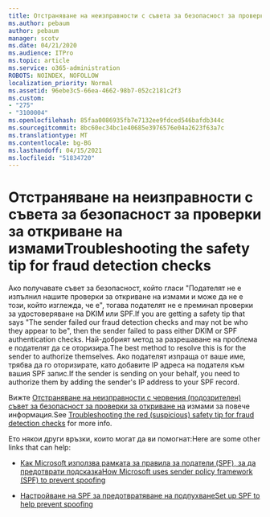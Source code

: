 ```yaml
---
title: Отстраняване на неизправности с съвета за безопасност за проверки за откриване на измами
ms.author: pebaum
author: pebaum
manager: scotv
ms.date: 04/21/2020
ms.audience: ITPro
ms.topic: article
ms.service: o365-administration
ROBOTS: NOINDEX, NOFOLLOW
localization_priority: Normal
ms.assetid: 96ebe3c5-66ea-4662-98b7-052c2181c2f3
ms.custom:
- "275"
- "3100004"
ms.openlocfilehash: 85faa0086935fb7e7132ee9fdced546bafdb344c
ms.sourcegitcommit: 8bc60ec34bc1e40685e3976576e04a2623f63a7c
ms.translationtype: MT
ms.contentlocale: bg-BG
ms.lasthandoff: 04/15/2021
ms.locfileid: "51834720"
---
```

# <a name="troubleshooting-the-safety-tip-for-fraud-detection-checks"></a><span data-ttu-id="fb6bc-102">Отстраняване на неизправности с съвета за безопасност за проверки за откриване на измами</span><span class="sxs-lookup"><span data-stu-id="fb6bc-102">Troubleshooting the safety tip for fraud detection checks</span></span>

<span data-ttu-id="fb6bc-103">Ако получавате съвет за безопасност, който гласи "Подателят не е изпълнил нашите проверки за откриване на измами и може да не е този, който изглежда, че е", тогава подателят не е преминал проверки за удостоверяване на DKIM или SPF.</span><span class="sxs-lookup"><span data-stu-id="fb6bc-103">If you are getting a safety tip that says "The sender failed our fraud detection checks and may not be who they appear to be", then the sender failed to pass either DKIM or SPF authentication checks.</span></span> <span data-ttu-id="fb6bc-104">Най-добрият метод за разрешаване на проблема е подателят да се оторизира.</span><span class="sxs-lookup"><span data-stu-id="fb6bc-104">The best method to resolve this is for the sender to authorize themselves.</span></span> <span data-ttu-id="fb6bc-105">Ако подателят изпраща от ваше име, трябва да го оторизирате, като добавите IP адреса на подателя към вашия SPF запис.</span><span class="sxs-lookup"><span data-stu-id="fb6bc-105">If the sender is sending on your behalf, you need to authorize them by adding the sender's IP address to your SPF record.</span></span>
  
<span data-ttu-id="fb6bc-106">Вижте [Отстраняване на неизправности с червения (подозрителен) съвет за безопасност за проверки за откриване на](https://blogs.msdn.microsoft.com/tzink/2016/11/02/troubleshooting-the-red-suspicious-safety-tip-for-fraud-detection-checks/) измами за повече информация.</span><span class="sxs-lookup"><span data-stu-id="fb6bc-106">See [Troubleshooting the red (suspicious) safety tip for fraud detection checks](https://blogs.msdn.microsoft.com/tzink/2016/11/02/troubleshooting-the-red-suspicious-safety-tip-for-fraud-detection-checks/) for more info.</span></span>
  
<span data-ttu-id="fb6bc-107">Ето някои други връзки, които могат да ви помогнат:</span><span class="sxs-lookup"><span data-stu-id="fb6bc-107">Here are some other links that can help:</span></span>
  
- [<span data-ttu-id="fb6bc-108">Как Microsoft използва рамката за правила за податели (SPF), за да предотврати подсказка</span><span class="sxs-lookup"><span data-stu-id="fb6bc-108">How Microsoft uses sender policy framework (SPF) to prevent spoofing</span></span>](https://docs.microsoft.com/microsoft-365/security/office-365-security/how-office-365-uses-spf-to-prevent-spoofing)

- [<span data-ttu-id="fb6bc-109">Настройване на SPF за предотвратяване на подпухване</span><span class="sxs-lookup"><span data-stu-id="fb6bc-109">Set up SPF to help prevent spoofing</span></span>](https://docs.microsoft.com/microsoft-365/security/office-365-security/set-up-spf-in-office-365-to-help-prevent-spoofing)
